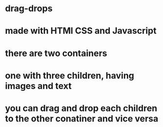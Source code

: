 # drag-drops

# made with HTMl CSS and Javascript

# there are two containers

# one with three children, having images and text

# you can drag and drop each children to the other conatiner and vice versa

